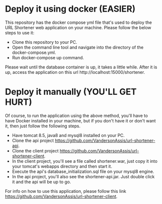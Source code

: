 # Deploy it using docker (EASIER)
This repository has the docker compose yml file that's used to deploy the URL Shortener web application on your machine. Please follow the below steps to use it:

- Clone this repository to your PC.
- Open the command line tool and navigate into the directory of the docker-compose.yml.
- Run docker-compose up command.

Please wait until the database container is up, it takes a little while. After it is up, access the application on this url http://localhost:15000/shortener.

# Deploy it manually (YOU'LL GET HURT)
Of course, to run the application using the above method, you'll have to have Docker installed in your machine, but if you don't have it or don't want it, then just follow the following steps.

- Have tomcat 8.5, java8 and mysql8 installed on your PC.
- Clone the api project https://github.com/VandersonAssis/url-shortener-api.
- Clone the client project https://github.com/VandersonAssis/url-shortener-client.
- In the client project, you'll see a file called shortener.war, just copy it into your tomcat's webapps directory and then start it.
- Execute the api's database_initialization.sql file on your mysql8 engine.
- In the api project, you'll also see the shortener-api.jar. Just double click it and the api will be up to go.

For info on how to use this application, please follow this link https://github.com/VandersonAssis/url-shortener-client.
